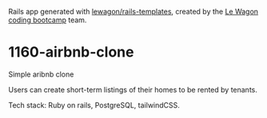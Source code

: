 Rails app generated with [lewagon/rails-templates](https://github.com/lewagon/rails-templates), created by the [Le Wagon coding bootcamp](https://www.lewagon.com) team.
# 1160-airbnb-clone

Simple aribnb clone

Users can create short-term listings of their homes to be rented by tenants.

Tech stack: Ruby on rails, PostgreSQL, tailwindCSS.
